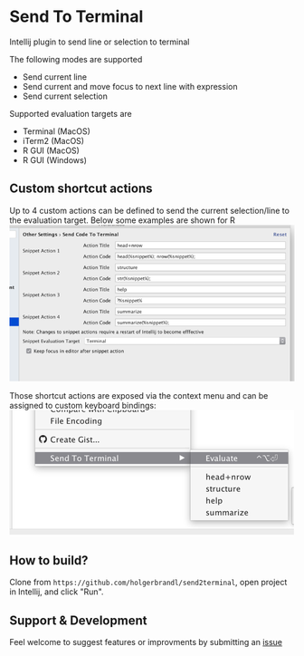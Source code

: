 Send To Terminal
================

Intellij plugin to send line or selection to terminal  

The following modes are supported

*   Send current line
*   Send current and move focus to next line with expression
*   Send current selection

Supported evaluation targets are

*   Terminal (MacOS)
*   iTerm2 (MacOS)
*   R GUI (MacOS)
*   R GUI (Windows)


## Custom shortcut actions

Up to 4 custom actions can be defined to send the current selection/line to the evaluation target. Below some examples are shown for R
![](docs/.README_images/r_settings_example.png)

Those shortcut actions are exposed via the context menu and can be assigned to custom keyboard bindings:
![](docs/.README_images/contect_menu.png)


## How to build?

Clone from `https://github.com/holgerbrandl/send2terminal`, open project in Intellij, and click "Run".


## Support & Development

Feel welcome to suggest features or improvments by submitting an [issue](https://github.com/holgerbrandl/send2terminal/issues)
